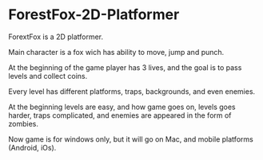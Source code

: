 # ForestFox-2D-Platformer

ForextFox is a 2D platformer.

Main character is a fox wich has ability to move, jump and punch.

At the beginning of the game player has 3 lives, and the goal is to pass levels and collect coins.

Every level has different platforms, traps, backgrounds, and even enemies.



At the beginning levels are easy, and how game goes on, levels goes harder, traps complicated, and enemies are appeared in the form of zombies.



Now game is for windows only, but it will go on Mac, and mobile platforms (Android, iOs).
